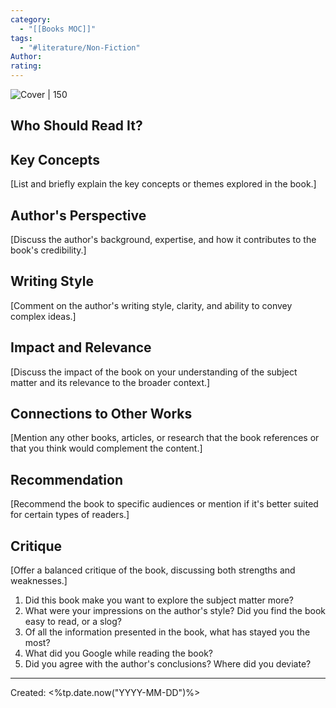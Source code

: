 ```yaml
---
category:
  - "[[Books MOC]]"
tags:
  - "#literature/Non-Fiction"
Author: 
rating:
---
```


![Cover | 150]()

## Who Should Read It?

## Key Concepts
[List and briefly explain the key concepts or themes explored in the book.]

## Author's Perspective
[Discuss the author's background, expertise, and how it contributes to the book's credibility.]

## Writing Style
[Comment on the author's writing style, clarity, and ability to convey complex ideas.]

## Impact and Relevance
[Discuss the impact of the book on your understanding of the subject matter and its relevance to the broader context.]

## Connections to Other Works
[Mention any other books, articles, or research that the book references or that you think would complement the content.]

## Recommendation
[Recommend the book to specific audiences or mention if it's better suited for certain types of readers.]

## Critique
[Offer a balanced critique of the book, discussing both strengths and weaknesses.]

1.  Did this book make you want to explore the subject matter more?
2.  What were your impressions on the author's style? Did you find the book easy to read, or a slog?
3.  Of all the information presented in the book, what has stayed you the most?
4.  What did you Google while reading the book?
5.  Did you agree with the author's conclusions? Where did you deviate?


---

Created:  <%tp.date.now("YYYY-MM-DD")%>
















